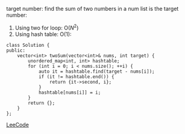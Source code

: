 target number: find the sum of two numbers in a num list is the target number:
1. Using two for loop: O($N^2$)
2. Using hash table: O(1):
```
class Solution {
public:
    vector<int> twoSum(vector<int>& nums, int target) {
        unordered_map<int, int> hashtable;
        for (int i = 0; i < nums.size(); ++i) {
            auto it = hashtable.find(target - nums[i]);
            if (it != hashtable.end()) {
                return {it->second, i};
            }
            hashtable[nums[i]] = i;
        }
        return {};
    }
};
```
[LeeCode](https://leetcode.cn/problems/two-sum/solutions/434597/liang-shu-zhi-he-by-leetcode-solution/)
